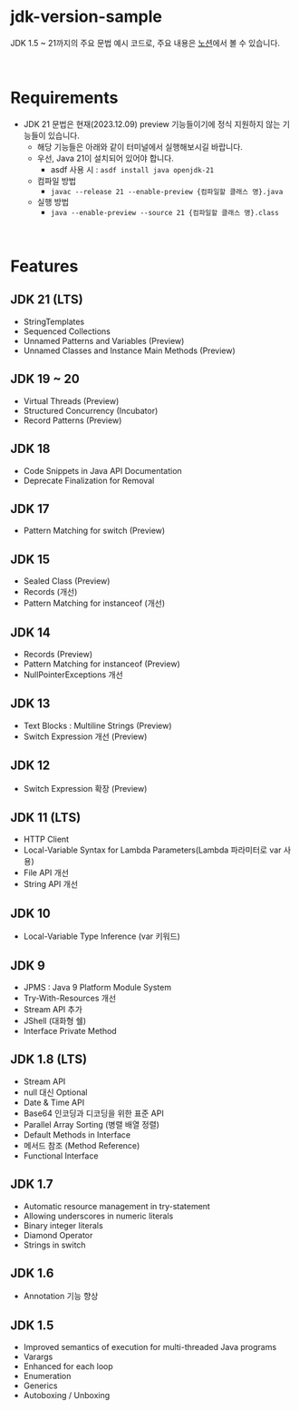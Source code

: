 # jdk-version-sample
JDK 1.5 ~ 21까지의 주요 문법 예시 코드로, 주요 내용은 [노션](https://www.notion.so/leedongyeop/JDK-1-5-21-b8b2422c51844ad6b98731f1636b879c)에서 볼 수 있습니다.

<br/>

# Requirements
- JDK 21 문법은 현재(2023.12.09) preview 기능들이기에 정식 지원하지 않는 기능들이 있습니다.
  - 해당 기능들은 아래와 같이 터미널에서 실행해보시길 바랍니다.
  - 우선, Java 21이 설치되어 있어야 합니다.
    - asdf 사용 시 : `asdf install java openjdk-21`
  - 컴파일 방법
    - `javac --release 21 --enable-preview {컴파일할 클래스 명}.java`
  - 실행 방법
    - `java --enable-preview --source 21 {컴파일할 클래스 명}.class`

<br/>

# Features
## JDK 21 (LTS)
- StringTemplates
- Sequenced Collections
- Unnamed Patterns and Variables (Preview)
- Unnamed Classes and Instance Main Methods (Preview)

## JDK 19 ~ 20
- Virtual Threads (Preview)
- Structured Concurrency (Incubator)
- Record Patterns (Preview)

## JDK 18
- Code Snippets in Java API Documentation
- Deprecate Finalization for Removal

## JDK 17
- Pattern Matching for switch (Preview)

## JDK 15
- Sealed Class (Preview)
- Records (개선)
- Pattern Matching for instanceof (개선)

## JDK 14
- Records (Preview)
- Pattern Matching for instanceof (Preview)
- NullPointerExceptions 개선

## JDK 13
- Text Blocks : Multiline Strings (Preview)
- Switch Expression 개선 (Preview)

## JDK 12
- Switch Expression 확장 (Preview)

## JDK 11 (LTS)
- HTTP Client
- Local-Variable Syntax for Lambda Parameters(Lambda 파라미터로 var 사용)
- File API 개선
- String API 개선

## JDK 10
- Local-Variable Type Inference (var 키워드)

## JDK 9
- JPMS : Java 9 Platform Module System
- Try-With-Resources 개선
- Stream API 추가
- JShell (대화형 쉘)
- Interface Private Method

## JDK 1.8 (LTS)
- Stream API
- null 대신 Optional
- Date & Time API
- Base64 인코딩과 디코딩을 위한 표준 API
- Parallel Array Sorting (병렬 배열 정렬)
- Default Methods in Interface
- 메서드 참조 (Method Reference)
- Functional Interface

## JDK 1.7
- Automatic resource management in try-statement
- Allowing underscores in numeric literals
- Binary integer literals
- Diamond Operator
- Strings in switch

## JDK 1.6
- Annotation 기능 향상

## JDK 1.5
- Improved semantics of execution for multi-threaded Java programs
- Varargs
- Enhanced for each loop
- Enumeration
- Generics
- Autoboxing / Unboxing